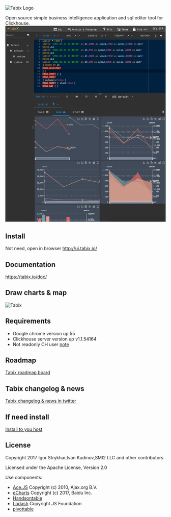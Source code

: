 ![Tabix Logo](http://ui.tabix.io/assets/images/logotabix.png)


Open source simple business intelligence application and sql editor tool for Clickhouse.
![Tabix](media/fullsceen.png)


## Install

Not need, open in browser http://ui.tabix.io/



## Documentation

https://tabix.io/doc/


## Draw charts & map

![Tabix](https://tabix.io/anime/draws.gif?gigig)


## Requirements

* Google chrome version up 55
* Clickhouse server version up v1.1.54164
* Not readonly CH user [note](https://tabix.io/doc/Requirements/#note)

## Roadmap

[Tabix roadmap board](https://github.com/smi2/tabix.ui/issues/12)

## Tabix changelog & news

[Tabix changelog & news in twitter](http://twitter.com/tabix_io)


## If need install

[Install to you host](https://tabix.io/doc/Install/)


## License

Copyright 2017 Igor Strykhar,Ivan Kudinov,SMI2 LLC and other contributors

Licensed under the Apache License, Version 2.0

Use components:
* [Ace.JS](https://ace.c9.io/) Copyright (c) 2010, Ajax.org B.V.
* [eCharts](https://github.com/ecomfe/echarts) Copyright (c) 2017, Baidu Inc.
* [Handsontable](https://github.com/handsontable/handsontable)
* [Lodash](https://github.com/lodash/lodash) Copyright JS Foundation
* [pivottable](https://github.com/nicolaskruchten/pivottable)
